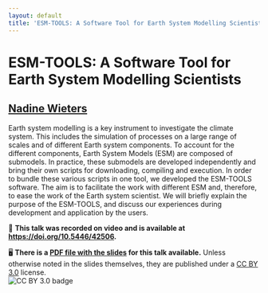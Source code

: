 ```yaml
---
layout: default
title: 'ESM-TOOLS: A Software Tool for Earth System Modelling Scientists'
---
```


# ESM-TOOLS: A Software Tool for Earth System Modelling Scientists

## [Nadine Wieters](../../speaker/AGQRLZ/)

Earth system modelling is a key instrument to investigate the climate system. This includes the simulation of processes on a large range of scales and of different Earth system components. To account for the different components, Earth System Models (ESM) are composed of submodels. In practice, these submodels are developed independently and bring their own scripts for downloading, compiling and execution. In order to bundle these various scripts in one tool, we developed the ESM-TOOLS software. The aim is to facilitate the work with different ESM and, therefore, to ease the work of the Earth system scientist. We will briefly explain the purpose of the ESM-TOOLS, and discuss our experiences during development and application by the users.

🎥 **This talk was recorded on video and is available at <https://doi.org/10.5446/42506>.**

🖥 **There is a [PDF file with the slides](slides.pdf) for this talk available.** Unless otherwise noted in the slides themselves, they are published under a [CC BY 3.0](https://creativecommons.org/licenses/by/3.0/legalcode) license.  
![CC BY 3.0 badge](https://licensebuttons.net/l/by/3.0/80x15.png)